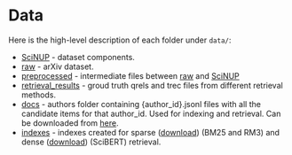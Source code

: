 # Data

Here is the high-level description of each folder under `data/`:

- [SciNUP](SciNUP) - dataset components.
- [raw](raw) - arXiv dataset.
- [preprocessed](preprocessed) - intermediate files between [raw](raw) and [SciNUP](SciNUP)
- [retrieval_results](retrieval_results) - groud truth qrels and trec files from different retrieval methods.
- [docs](docs) - authors folder containing {author_id}.jsonl files with all the candidate items for that author_id. Used for indexing and retrieval. Can be downloaded from [here](https://iai.group/downloads/SciNUP/authors.tgz).
- [indexes](indexes) - indexes created for sparse ([download](https://iai.group/downloads/SciNUP/sparse.tgz)) (BM25 and RM3) and dense ([download](https://iai.group/downloads/SciNUP/dense.tgz)) (SciBERT) retrieval.
